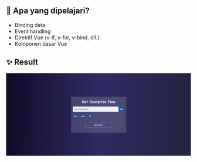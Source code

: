 ## 📖 Apa yang dipelajari?

- Binding data
- Event handling
- Direktif Vue (v-if, v-for, v-bind, dll.)
- Komponen dasar Vue

## ✨ Result
![Result](image/Doorprize.png)

